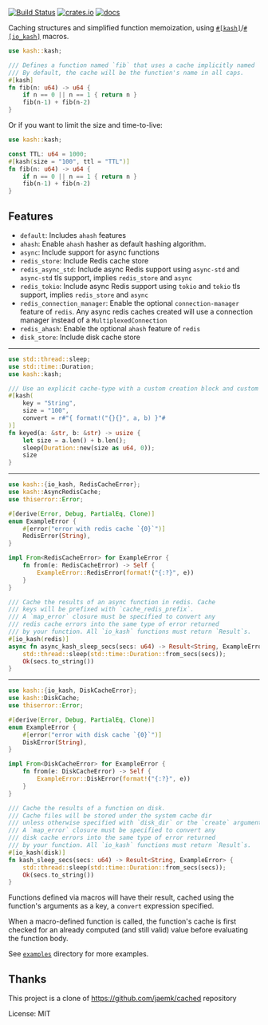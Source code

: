 [![Build Status](https://github.com/omid/kash/actions/workflows/build.yml/badge.svg)](https://github.com/omid/kash/actions/workflows/build.yml)
[![crates.io](https://img.shields.io/crates/v/kash.svg)](https://crates.io/crates/kash)
[![docs](https://docs.rs/kash/badge.svg)](https://docs.rs/kash)

Caching structures and simplified function memoization, using [`#[kash]`](kash)/[`#[io_kash]`](io_kash) macros.

```rust
use kash::kash;

/// Defines a function named `fib` that uses a cache implicitly named `FIB`.
/// By default, the cache will be the function's name in all caps.
#[kash]
fn fib(n: u64) -> u64 {
    if n == 0 || n == 1 { return n }
    fib(n-1) + fib(n-2)
}
```

Or if you want to limit the size and time-to-live:

```rust
use kash::kash;

const TTL: u64 = 1000;
#[kash(size = "100", ttl = "TTL")]
fn fib(n: u64) -> u64 {
    if n == 0 || n == 1 { return n }
    fib(n-1) + fib(n-2)
}
```

## Features

- `default`: Includes `ahash` features
- `ahash`: Enable `ahash` hasher as default hashing algorithm.
- `async`: Include support for async functions
- `redis_store`: Include Redis cache store
- `redis_async_std`: Include async Redis support using `async-std` and `async-std` tls support, implies `redis_store` and `async`
- `redis_tokio`: Include async Redis support using `tokio` and `tokio` tls support, implies `redis_store` and `async`
- `redis_connection_manager`: Enable the optional `connection-manager` feature of `redis`. Any async redis caches created
                              will use a connection manager instead of a `MultiplexedConnection`
- `redis_ahash`: Enable the optional `ahash` feature of `redis`
- `disk_store`: Include disk cache store

----

```rust
use std::thread::sleep;
use std::time::Duration;
use kash::kash;

/// Use an explicit cache-type with a custom creation block and custom cache-key generating block
#[kash(
    key = "String",
    size = "100",
    convert = r#"{ format!("{}{}", a, b) }"#
)]
fn keyed(a: &str, b: &str) -> usize {
    let size = a.len() + b.len();
    sleep(Duration::new(size as u64, 0));
    size
}
```

----

```rust
use kash::{io_kash, RedisCacheError};
use kash::AsyncRedisCache;
use thiserror::Error;

#[derive(Error, Debug, PartialEq, Clone)]
enum ExampleError {
    #[error("error with redis cache `{0}`")]
    RedisError(String),
}

impl From<RedisCacheError> for ExampleError {
    fn from(e: RedisCacheError) -> Self {
        ExampleError::RedisError(format!("{:?}", e))
    }
}

/// Cache the results of an async function in redis. Cache
/// keys will be prefixed with `cache_redis_prefix`.
/// A `map_error` closure must be specified to convert any
/// redis cache errors into the same type of error returned
/// by your function. All `io_kash` functions must return `Result`s.
#[io_kash(redis)]
async fn async_kash_sleep_secs(secs: u64) -> Result<String, ExampleError> {
    std::thread::sleep(std::time::Duration::from_secs(secs));
    Ok(secs.to_string())
}
```

----

```rust
use kash::{io_kash, DiskCacheError};
use kash::DiskCache;
use thiserror::Error;

#[derive(Error, Debug, PartialEq, Clone)]
enum ExampleError {
    #[error("error with disk cache `{0}`")]
    DiskError(String),
}

impl From<DiskCacheError> for ExampleError {
    fn from(e: DiskCacheError) -> Self {
        ExampleError::DiskError(format!("{:?}", e))
    }
}

/// Cache the results of a function on disk.
/// Cache files will be stored under the system cache dir
/// unless otherwise specified with `disk_dir` or the `create` argument.
/// A `map_error` closure must be specified to convert any
/// disk cache errors into the same type of error returned
/// by your function. All `io_kash` functions must return `Result`s.
#[io_kash(disk)]
fn kash_sleep_secs(secs: u64) -> Result<String, ExampleError> {
    std::thread::sleep(std::time::Duration::from_secs(secs));
    Ok(secs.to_string())
}
```

Functions defined via macros will have their result, cached using the
function's arguments as a key, a `convert` expression specified.

When a macro-defined function is called, the function's cache is first checked for an already
computed (and still valid) value before evaluating the function body.

See [`examples`](https://github.com/omid/kash/tree/master/examples) directory for more examples.

## Thanks

This project is a clone of https://github.com/jaemk/cached repository

License: MIT
